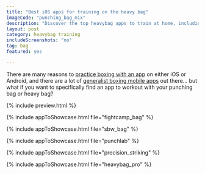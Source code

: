 ```yaml
---
title: "Best iOS apps for training on the heavy bag"
imageCode: "punching_bag_mix"
description: "Discover the top heavybag apps to train at home, including Fightcamp, Punchlab, The Shadow Boxing App or Heavybag Pro."
layout: post
category: heavybag training
includeScreenshots: "no"
tag: bag
featured: yes

---
```


There are many reasons to [practice boxing with an app](/top-5-reasons-to-learn-boxing-with-an-app/) on either iOS or Android, and there are a lot of [generalist boxing mobile apps](/best-ios-boxing-apps-in-2022/) out there... but what if you want to specifically find an app to workout with your punching bag or heavy bag?

{% include preview.html %}

{% include appToShowcase.html file="fightcamp_bag" %}

{% include appToShowcase.html file="sbw_bag" %}

{% include appToShowcase.html file="punchlab" %}

{% include appToShowcase.html file="precision_striking" %}

{% include appToShowcase.html file="heavybag_pro" %}
